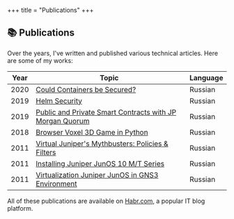 +++
title = "Publications"
+++

## 📚 Publications

Over the years, I've written and published various technical articles. Here are some of my works:

| Year | Topic                                                                                        | Language |
| ---- | -------------------------------------------------------------------------------------------- | -------- |
| 2020 | [Could Containers be Secured?](https://habr.com/en/company/oleg-bunin/blog/480630/)          | Russian  |
| 2019 | [Helm Security](https://habr.com/en/company/oleg-bunin/blog/462665)                          | Russian  |
| 2019 | [Public and Private Smart Contracts with JP Morgan Quorum](https://habr.com/en/post/456368/) | Russian  |
| 2018 | [Browser Voxel 3D Game in Python](https://habr.com/en/company/oleg-bunin/blog/359130/)       | Russian  |
| 2011 | [Virtual Juniper's Mythbusters: Policies & Filters](https://habr.com/en/post/112390/)       | Russian  |
| 2011 | [Installing Juniper JunOS 10 M/T Series](https://habr.com/en/post/111974/)                   | Russian  |
| 2011 | [Virtualization Juniper JunOS in GNS3 Environment](https://habr.com/en/post/111172/)         | Russian  |

All of these publications are available on [Habr.com](https://habr.com/en/), a popular IT blog platform.
